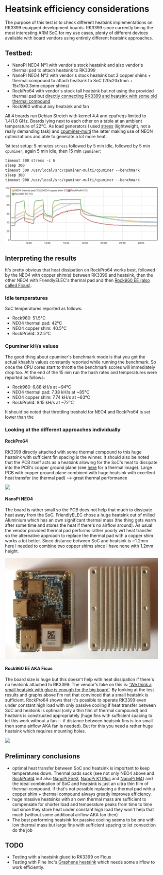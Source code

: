 # Heatsink efficiency considerations

The purpose of this test is to check different heatsink implementations on RK3399 equipped development boards. RK3399 since currently being the most interesting ARM SoC for my use cases, plenty of different devices available with board vendors using entirely different heatsink approaches.

## Testbed:

* NanoPi NEO4 N°1 with vendor's stock heatsink and also vendor's thermal pad to attach heatsink to RK3399
* NanoPi NEO4 N°2 with vendor's stock heatsink but 2 copper shims + thermal compound to attach heatsink to SoC (20x20x1mm + 15x15x0.3mm copper shims)
* RockPro64 with vendor's stock tall heatsink but not using the provided thermal pad but [directly connecting RK3399 and heatsink with some old thermal compound](https://forum.armbian.com/topic/7310-rockpro64/?do=findComment&comment=61811)
* Rock960 without any heatsink and fan

All 4 boards run Debian Stretch with kernel 4.4 and cpufreqs limited to 1.4/1.8 GHz. Boards lying next to each other on a table at an ambient temperature of 22°C. As load generators I used [stress](http://people.seas.harvard.edu/~apw/stress/) (lightweight, not a really demanding task) and [cpuminer-multi](https://github.com/tkinjo1985/cpuminer-multi.git) the latter making use of NEON optimizations and able to generate a lot more heat.

1st test setup: 5 minutes `stress` followed by 5 min idle, followed by 5 min `cpuminer`, again 5 min idle, then 15 min `cpuminer`:

    timeout 300 stress -c 6
    sleep 300
    timeout 300 /usr/local/src/cpuminer-multi/cpuminer --benchmark
    sleep 300
    timeout 900 /usr/local/src/cpuminer-multi/cpuminer --benchmark

![](../media/heatsink_tempgraph1.png)

## Interpreting the results

It's pretty obvious that heat dissipation on RockPro64 works best, followed by the NEO4 with copper shim(s) between RK3399 and heatsink, then the other NEO4 with FriendlyELEC's thermal pad and then [Rock960 EE (also called Ficus)](https://forum.armbian.com/topic/8329-quick-review-of-rock960-enterprise-edition-aka-ficus/).

### Idle temperatures

SoC temperatures reported as follows:

* Rock960: 51.5°C
* NEO4 thermal pad: 42°C
* NEO4 copper shim: 40.5°C
* RockPro64: 32.5°C

### Cpuminer kH/s values

The good thing about cpuminer's benchmark mode is that you get the actual khash/s values constantly reported while running the benchmark. So once the CPU cores start to throttle the benchmark scores will immediately drop too. At the end of the 15 min run the hash rates and temperatures were reported as follows:

* Rock960: 6.88 kH/s at ~94°C
* NEO4 thermal pad: 7.38 kH/s at ~85°C
* NEO4 copper shim: 7.74 kH/s at ~83°C
* RockPro64: 8.15 kH/s at ~72°C

It should be noted that throttling treshold for NEO4 and RockPro64 is set lower than the 

### Looking at the different approaches individually

#### RockPro64

RK3399 directly attached with some thermal compound to this huge heatsink with sufficient fin spacing is the winner. It should also be noted that the PCB itself acts as a heatsink allowing for the SoC's heat to dissipate into the PCB's copper ground plane (see [here](https://forum.armbian.com/topic/7310-rockpro64/?do=findComment&comment=60708) for a thermal image). Large PCB with copper ground plane combined with huge heatsink with excellent heat transfer (no thermal pad) --> great thermal performance

![](http://kaiser-edv.de/tmp/aumASK/RockPro64_without_WiFi.jpg)

#### NanoPi NEO4

The board is rather small so the PCB does not help that much to dissipate heat away from the SoC. FriendlyELEC chose a huge heatsink out of milled Aluminium which has an own significant thermal mass (the thing gets warm after some time and stores the heat if there's no airflow around). As usual the vendor provided thermal pad performs rather poorly wrt heat transfer so the alternative approach to replace the thermal pad with a copper shim works a lot better. Since distance between SoC and heatsink is ~1.2mm here I needed to combine two copper shims since I have none with 1.2mm height.

![](../media/IMG_8103.JPG)

#### Rock960 EE AKA Ficus

The board size is huge but this doesn't help with heat dissipation if there's no heatsink attached to RK3399. The vendor's take on this is: ['We think a small heatsink with glue is enough for the big board'](https://forum.armbian.com/topic/8329-quick-review-of-rock960-enterprise-edition-aka-ficus/?do=findComment&comment=63613). By looking at the test results and graphs above I'm not that convinced that a small heatsink is sufficient. RockPro64 shows that it's possible to operate RK3399 even under constant high load with only passive cooling if heat transfer between SoC and heatsink is optimal (only a thin film of thermal compound) and heatsink is constructed appropriately (huge fins with sufficient spacing to let this work without a fan -- if distance between heatsink fins is too small then some airflow AKA fan is needed). But for this you need a rather huge heatsink which requires mounting holes.

![](http://kaiser-edv.de/tmp/zSeDwt/Ficus_2.jpg)

## Preliminary conclusions

* optimal heat transfer between SoC and heatsink is important to keep temperatures down. Thermal pads suck (see not only NEO4 above and [RockPro64](https://forum.armbian.com/topic/7310-rockpro64/?do=findComment&comment=61811) but also [NanoPi Fire3](https://forum.armbian.com/topic/7260-quick-review-of-nanopi-fire3/?do=findComment&comment=61661), [NanoPi K1 Plus](https://forum.armbian.com/topic/8125-quick-review-of-nanopi-k1-plus/?do=findComment&comment=61417) and [NanoPi M4](https://forum.armbian.com/topic/8097-nanopi-m4-performance-and-consumption-review/?tab=comments#comment-61786)) and the ideal combination of SoC and heatsink is just an ultra thin film of thermal compound. If that's not possible replacing a thermal pad with a copper shim + thermal compound always greatly improves efficiency.
* huge massive heatsinks with an own thermal mass are sufficient to compensate for shorter load and temperature peaks from time to time but since they store heat under constant high load they won't help that much (without some additional airflow AKA fan then)
* The best performing heatsink for passive cooling seems to be one with low thermal mass but large fins with sufficient spacing to let convection do the job

## TODO

* Testing with a heatsink glued to RK3399 on Ficus
* Testing with Pine Inc's [Graphene heatsink](https://forum.armbian.com/topic/7310-rockpro64/?do=findComment&comment=60708) which needs some airflow to work efficiently.